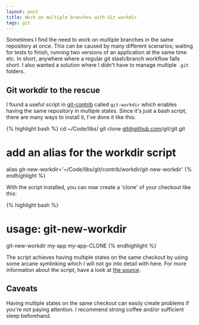 ```yaml
---
layout: post
title: Work on multiple branches with Git workdir
tags: git
---
```


Sometimes I find the need to work on multiple branches in the same repository at
once. This can be caused by many different scenarios; waiting for tests to
finish, running two versions of an application at the same time etc. In short,
anywhere where a regular git stash/branch workflow falls short. I also wanted
a solution where I didn't have to manage multiple `.git` folders.

<!-- more -->

## Git workdir to the rescue

I found a useful script in
[git-contrib](https://github.com/git/git/tree/master/contrib) called
`git-workdir` which enables having the same repository in multiple states. Since
it's just a bash script, there are many ways to install it, I've done it like
this:

{% highlight bash %}
cd ~/Code/libs/
git clone git@github.com/git/git.git

# add an alias for the workdir script
alias git-new-workdir='~/Code/libs/git/contrib/workdir/git-new-workdir'
{% endhighlight %}

With the script installed, you can now create a 'clone' of your checkout like
this:

{% highlight bash %}
# usage: git-new-workdir <checkout-folder> <clone-folder>

git-new-workdir my-app my-app-CLONE
{% endhighlight %}

The script achieves having multiple states on the same checkout by using some
arcane symlinking which I will not go into detail with here. For more
information about the script, have a look at
[the source](https://github.com/git/git/blob/master/contrib/workdir/git-new-workdir).

## Caveats

Having multiple states on the same checkout can easily create problems if you're
not paying attention. I recommend strong coffee and/or sufficient sleep
beforehand.
